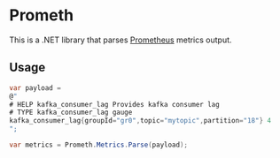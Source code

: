 # Prometh

This is a .NET library that parses [Prometheus](http://prometheus.io/) metrics output.

## Usage

```cs
var payload = 
@"
# HELP kafka_consumer_lag Provides kafka consumer lag
# TYPE kafka_consumer_lag gauge
kafka_consumer_lag{groupId="gr0",topic="mytopic",partition="18"} 4
";

var metrics = Prometh.Metrics.Parse(payload);
```

